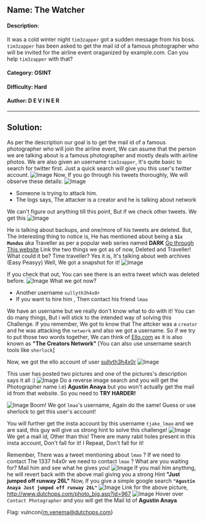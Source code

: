 ## Name: The Watcher
#### Description: 
It was a cold winter night `tim3zapper` got a sudden message from his boss. `tim3zapper` has been asked to get the mail id of a famous photographer who will be invited for the airline event oraganized by example.com. Can you help `tim3zapper` with that?

#### Category: OSINT
#### Difficulty: Hard 
#### Author: D E V I N E R
---
## Solution:
As per the description our goal is to get the mail id of a famous photographer who will join the airline event, We can asume that the person we are talking about is a famous photographer and mostly deals with airline photos.
We are also given an username `tim3zapper`, It's quite basic to search for twitter first. 
Just a quick search will give you this user's twitter account. 
![Image](https://i.imgur.com/CR5GXLU.png)
Now, If you go through his tweets thoroughly, We will observe these details:
![Image](https://i.imgur.com/7NF6Uru.png)
- Someone is trying to attack him. 
- The logs says, The attacker is a creator and he is talking about network

We can't figure out anything till this point, But if we check other tweets. We get this
![Image](https://i.imgur.com/qtdNK0b.png)

He is talking about backups, and one/more of his tweets are deleted. But, The interesting thing to notice is, He has mentioned about being a **`Sic Mundus`** aka Traveller as per a popular web series named **DARK** [Go through This website](https://dark-netflix.fandom.com/wiki/Sic_Mundus)
Link the two things we got as of now, Deleted and Traveller! What could it be? Time traveller? Yes it is, It's talking about web archives (Easy Peasyy) 
Well, We got a snapshot for it!
![Image](https://i.imgur.com/7OGRgK8.png)

If you check that out, You can see there is an extra tweet which was deleted before.
![Image](https://i.imgur.com/e4kIY2I.png)
What we got now?
- Another username `sullyth3h4x0r` 
- If you want to hire him , Then contact his friend `lmao`

We have an username but we really don't know what to do with it! You can do many things, But i will stick to the intended way of solving this Challenge. If you remember, We got to know that The attcker was a `creator` and he was attacking the `network` and also we got a username. 
So if we try to put those two words together, We can think of [Ello.com](https://ello.co/) as it is also known as **"The Creators Network"** [You can also use unsername search tools like `sherlock`]

Now, we got the ello account of user [sullyth3h4x0r](https://ello.co/sullyth3h4x0r)
![Image](https://i.imgur.com/N38anTb.png)

This user has posted two pictures and one of the pictures's description says it all :)
![Image](https://i.imgur.com/2d7mNHx.jpg)
Do a reverse image search and you will get the Photographer name i.e) **Agustin Anaya** but you won't actually get the mail id from that website. So you need to **TRY HARDER!**

![Image](https://i.imgur.com/zKN9dAV.jpg)
Boom! We got `lmao`'s username, Again do the same! Guess or use sherlock to get this user's account!

You will further get the insta account by this username `tjake_lmao` and we are said, this guy will give us strong hint to solve this challenge!
![Image](https://i.imgur.com/SmJMtwx.png)
We get a mail id, Other than this! There are many rabit holes present in this insta account, Don't fall for it! I Repeat, Don't fall for it!

Remember, There was a tweet mentioning about `lmao` ? If we need to contact The 1337 h4x0r we need to contact `lmao` ?
What are you waiting for? Mail him and see what he gives you! 
![Image](https://i.imgur.com/SRB4Ik4.png)
If you mail him anything, he will revert back with the above mail giving you a strong Hint **"Just jumped off runway 26L"** 
Now, If you give a simple google search **`"Agustin Anaya Just jumped off runway 26L"`** 
![Image](https://i.imgur.com/kkLWpt3.png)
Link for the above picture, http://www.dutchops.com/photo_big.asp?id=967
![Image](https://i.imgur.com/Af2iNcN.png)
Hover over `Contact Photographer` and you will get the Mail Id of **Agustin Anaya**

Flag: vulncon{m.venema@dutchops.com}



